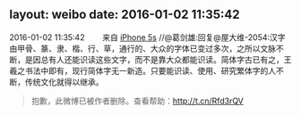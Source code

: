 layout: weibo
date: 2016-01-02 11:35:42
---
2016-01-02 11:35:42  &nbsp;&nbsp;&nbsp;&nbsp;&nbsp;&nbsp; 来自 <a href="sinaweibo://customweibosource" rel="nofollow">iPhone 5s</a>
 //@葛剑雄:回复@屋大维-2054:汉字由甲骨、篆、隶、楷、行、草，通行的、大众的字体已变过多次，之所以文脉不断，是因总有人还能识读这些文字，而不是靠大众都能识读。简体字古已有之，王羲之书法中即有，现行简体字无一新造。只要能识读、使用、研究繁体字的人不断，传统文化就得以继承。
>  抱歉，此微博已被作者删除。查看帮助：http://t.cn/Rfd3rQV
